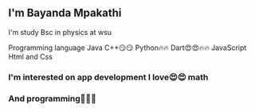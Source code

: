 ## I'm Bayanda Mpakathi

I'm study Bsc in physics at wsu 

Programming language
Java
C++😏😏
Python🔥🔥
Dart😍😍🔥🔥
JavaScript
Html and Css

### I'm  interested on app development I love😍😍 math
### And programming🤩😍😍

